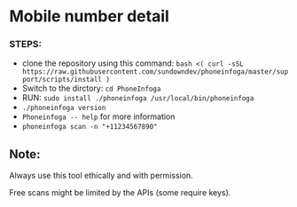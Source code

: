 # Mobile number detail

### STEPS:
- clone the repository using this command: ```bash <( curl -sSL https://raw.githubusercontent.com/sundowndev/phoneinfoga/master/support/scripts/install )```
- Switch to the dirctory: ```cd PhoneInfoga```
- RUN: ```sudo install ./phoneinfoga /usr/local/bin/phoneinfoga```
- ```./phoneinfoga version```
- ```Phoneinfoga -- help``` for more information
- ```phoneinfoga scan -n "+11234567890" ```

##  Note:
Always use this tool ethically and with permission.


Free scans might be limited by the APIs (some require keys).
 
